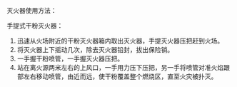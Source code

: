 灭火器使用方法：

手提式干粉灭火器：

1. 迅速从火场附近的干粉灭火器箱内取出灭火器，手提灭火器压把赶到火场。
2. 将灭火器上下摇动几次，除去灭火器铅封，拔出保险销。
3. 一手握干粉喷管，一手握灭火器压把。
4. 站在离火源两米左右的上风口，一手用力压下压把，另一手将喷管对准火焰跟部左右移动喷管，由近而远，使干粉覆盖整个燃烧区，直至火灾被扑灭。
